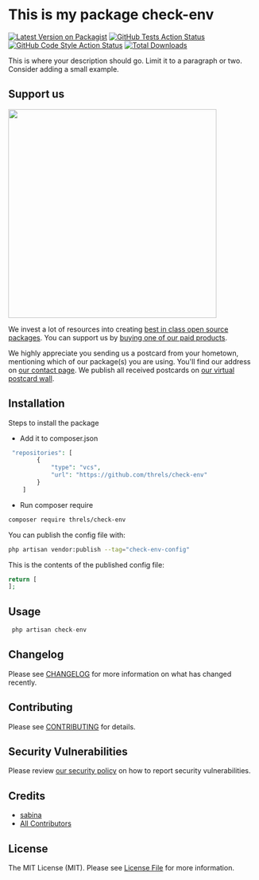 # This is my package check-env

[![Latest Version on Packagist](https://img.shields.io/packagist/v/threls/check-env.svg?style=flat-square)](https://packagist.org/packages/threls/check-env)
[![GitHub Tests Action Status](https://img.shields.io/github/actions/workflow/status/threls/check-env/run-tests.yml?branch=main&label=tests&style=flat-square)](https://github.com/threls/check-env/actions?query=workflow%3Arun-tests+branch%3Amain)
[![GitHub Code Style Action Status](https://img.shields.io/github/actions/workflow/status/threls/check-env/fix-php-code-style-issues.yml?branch=main&label=code%20style&style=flat-square)](https://github.com/threls/check-env/actions?query=workflow%3A"Fix+PHP+code+style+issues"+branch%3Amain)
[![Total Downloads](https://img.shields.io/packagist/dt/threls/check-env.svg?style=flat-square)](https://packagist.org/packages/threls/check-env)

This is where your description should go. Limit it to a paragraph or two. Consider adding a small example.

## Support us

[<img src="https://github-ads.s3.eu-central-1.amazonaws.com/check-env.jpg?t=1" width="419px" />](https://spatie.be/github-ad-click/check-env)

We invest a lot of resources into creating [best in class open source packages](https://spatie.be/open-source). You can support us by [buying one of our paid products](https://spatie.be/open-source/support-us).

We highly appreciate you sending us a postcard from your hometown, mentioning which of our package(s) you are using. You'll find our address on [our contact page](https://spatie.be/about-us). We publish all received postcards on [our virtual postcard wall](https://spatie.be/open-source/postcards).

## Installation

Steps to install the package

- Add it to composer.json
  
```php
 "repositories": [
        {
            "type": "vcs",
            "url": "https://github.com/threls/check-env"
        }
    ]
```

- Run composer require
  
```bash
composer require threls/check-env
```

You can publish the config file with:

```bash
php artisan vendor:publish --tag="check-env-config"
```

This is the contents of the published config file:

```php
return [
];
```

## Usage

```php
 php artisan check-env
```

## Changelog

Please see [CHANGELOG](CHANGELOG.md) for more information on what has changed recently.

## Contributing

Please see [CONTRIBUTING](CONTRIBUTING.md) for details.

## Security Vulnerabilities

Please review [our security policy](../../security/policy) on how to report security vulnerabilities.

## Credits

- [sabina](https://github.com/sabina1997)
- [All Contributors](../../contributors)

## License

The MIT License (MIT). Please see [License File](LICENSE.md) for more information.
